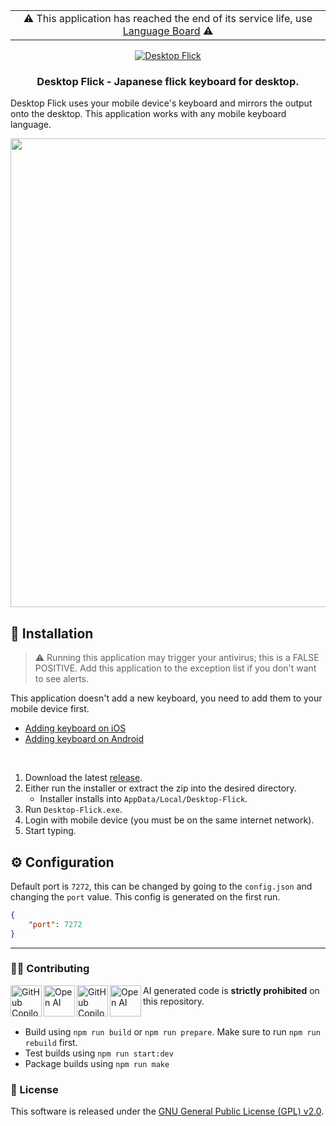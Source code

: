 <table align="center">
    <tr>
        <td>
            <div align="center">⚠️ This application has reached the end of its service life, use <a href="https://github.com/KatsuteDev/Language-Board#readme">Language Board</a> ⚠️</div>
        </td>
    </tr>
</table>

<div align="center">
    <a href="https://github.com/KatsuteDev/Desktop-Flick#readme">
        <img src="https://raw.githubusercontent.com/KatsuteDev/Desktop-Flick/main/assets/banner.png" alt="Desktop Flick">
    </a>
    <h3>Desktop Flick - Japanese flick keyboard for desktop.</h3>
</div>

Desktop Flick uses your mobile device's keyboard and mirrors the output onto the desktop. This application works with any mobile keyboard language.

<div align="center">
    <img align="center" src="https://raw.githubusercontent.com/KatsuteDev/Desktop-Flick/main/assets/sample.gif" width="750">
</div>

## 📃 Installation

> ⚠ Running this application may trigger your antivirus; this is a FALSE POSITIVE. Add this application to the exception list if you don't want to see alerts.

This application doesn't add a new keyboard, you need to add them to your mobile device first.

 - [Adding keyboard on iOS](https://support.apple.com/guide/iphone/add-or-change-keyboards-iph73b71eb/ios)
 - [Adding keyboard on Android](https://www.samsung.com/au/support/mobile-devices/customise-keyboard-layout/)

<br>

 1. Download the latest [release](https://github.com/KatsuteDev/Desktop-Flick/releases).
 2. Either run the installer or extract the zip into the desired directory.
     - Installer installs into `AppData/Local/Desktop-Flick`.
 3. Run `Desktop-Flick.exe`.
 4. Login with mobile device (you must be on the same internet network).
 5. Start typing.

## ⚙️ Configuration

Default port is `7272`, this can be changed by going to the `config.json` and changing the `port` value. This config is generated on the first run.

```json
{
    "port": 7272
}
```

<hr>

### 👨‍💻 Contributing

<!-- Copilot -->
<table>
    <img alt="GitHub Copilot" align="left" src="https://raw.githubusercontent.com/Katsute/Manager/main/assets/copilot-dark.png#gh-dark-mode-only" width="50">
    <img alt="Open AI" align="left" src="https://raw.githubusercontent.com/Katsute/Manager/main/assets/openai-dark.png#gh-dark-mode-only" width="50">
    <img alt="GitHub Copilot" align="left" src="https://raw.githubusercontent.com/Katsute/Manager/main/assets/copilot-light.png#gh-light-mode-only" width="50">
    <img alt="Open AI" align="left" src="https://raw.githubusercontent.com/Katsute/Manager/main/assets/openai-light.png#gh-light-mode-only" width="50">
    <p>AI generated code is <b>strictly prohibited</b> on this repository.</p>
</table>
<!-- Copilot -->

 - Build using `npm run build` or `npm run prepare`. Make sure to run `npm run rebuild` first.
 - Test builds using `npm run start:dev`
 - Package builds using `npm run make`

### 💼 License

This software is released under the [GNU General Public License (GPL) v2.0](https://github.com/KatsuteDev/Desktop-Flick/blob/main/LICENSE).